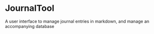 # JournalTool
A user interface to manage journal entries in markdown, and manage an accompanying database
